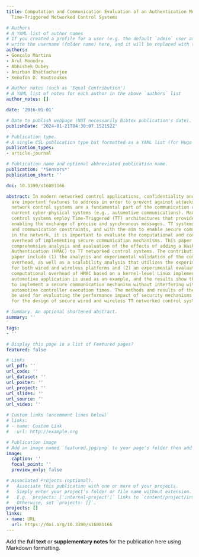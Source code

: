 ```yaml
---
title: Computation and Communication Evaluation of an Authentication Mechanism for
  Time-Triggered Networked Control Systems

# Authors
# A YAML list of author names
# If you created a profile for a user (e.g. the default `admin` user at `content/authors/admin/`), 
# write the username (folder name) here, and it will be replaced with their full name and linked to their profile.
authors:
- Gonçalo Martins
- Arul Moondra
- Abhishek Dubey
- Anirban Bhattacharjee
- Xenofon D. Koutsoukos

# Author notes (such as 'Equal Contribution')
# A YAML list of notes for each author in the above `authors` list
author_notes: []

date: '2016-01-01'

# Date to publish webpage (NOT necessarily Bibtex publication's date).
publishDate: '2024-01-21T04:30:07.152152Z'

# Publication type.
# A single CSL publication type but formatted as a YAML list (for Hugo requirements).
publication_types:
- article-journal

# Publication name and optional abbreviated publication name.
publication: '*Sensors*'
publication_short: ''

doi: 10.3390/s16081166

abstract: In modern networked control applications, confidentiality and integrity
  are important features to address in order to prevent against attacks. Moreover,
  network control systems are a fundamental part of the communication components of
  current cyber-physical systems (e.g., automotive communications). Many networked
  control systems employ Time-Triggered (TT) architectures that provide mechanisms
  enabling the exchange of precise and synchronous messages. TT systems have computation
  and communication constraints, and with the aim to enable secure communications
  in the network, it is important to evaluate the computational and communication
  overhead of implementing secure communication mechanisms. This paper presents a
  comprehensive analysis and evaluation of the effects of adding a Hash-based Message
  Authentication (HMAC) to TT networked control systems. The contributions of the
  paper include (1) the analysis and experimental validation of the communication
  overhead, as well as a scalability analysis that utilizes the experimental result
  for both wired and wireless platforms and (2) an experimental evaluation of the
  computational overhead of HMAC based on a kernel-level Linux implementation. An
  automotive application is used as an example, and the results show that it is feasible
  to implement a secure communication mechanism without interfering with the existing
  automotive controller execution times. The methods and results of the paper can
  be used for evaluating the performance impact of security mechanisms and, thus,
  for the design of secure wired and wireless TT networked control systems.

# Summary. An optional shortened abstract.
summary: ''

tags:
- ''

# Display this page in a list of Featured pages?
featured: false

# Links
url_pdf: ''
url_code: ''
url_dataset: ''
url_poster: ''
url_project: ''
url_slides: ''
url_source: ''
url_video: ''

# Custom links (uncomment lines below)
# links:
# - name: Custom Link
#   url: http://example.org

# Publication image
# Add an image named `featured.jpg/png` to your page's folder then add a caption below.
image:
  caption: ''
  focal_point: ''
  preview_only: false

# Associated Projects (optional).
#   Associate this publication with one or more of your projects.
#   Simply enter your project's folder or file name without extension.
#   E.g. `projects: ['internal-project']` links to `content/project/internal-project/index.md`.
#   Otherwise, set `projects: []`.
projects: []
links:
- name: URL
  url: https://doi.org/10.3390/s16081166
---
```


Add the **full text** or **supplementary notes** for the publication here using Markdown formatting.
